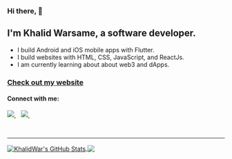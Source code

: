 ### Hi there, 👋

## I'm Khalid Warsame, a software developer.
- I build Android and iOS mobile apps with Flutter.
- I build websites with HTML, CSS, JavaScript, and ReactJs.
- I am currently learning about about web3 and dApps.

### [Check out my website][website]

#### Connect with me:

<p align="left">

  <a href="https://www.linkedin.com/in/khalidwar/">
    <img src="https://img.shields.io/badge/linkedin-%230077B5.svg?&style=for-the-badge&logo=linkedin&logoColor=white" />
  </a>&nbsp;&nbsp;
  <a href="https://twitter.com/KhalidWarsa">
    <img src="https://img.shields.io/badge/twitter-%231DA1F2.svg?&style=for-the-badge&logo=twitter&logoColor=white" />
  </a>&nbsp;&nbsp;
  
</p>
 
<br />

---

<a href="https://github.com/KhalidWar">
  <img align="center" src="https://github-readme-stats.vercel.app/api?username=KhalidWar&show_icons=true&line_height=27&count_private=true" alt="KhalidWar's GitHub Stats" />
</a>
<a href="https://github.com/KhalidWar">
  <img align="center" src="https://github-readme-stats.vercel.app/api/top-langs/?username=KhalidWar&langs_count=3" />
</a>

[website]: https://khalidwar.com 
[twitter]: https://twitter.com/KhalidWarsa 
[linkedin]: https://linkedin.com/in/KhalidWar

